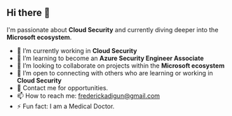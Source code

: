 ## Hi there 👋

I'm passionate about **Cloud Security** and currently diving deeper into the **Microsoft ecosystem**.  

- 🔭 I’m currently working in **Cloud Security**  
- 🌱 I’m learning to become an **Azure Security Engineer Associate**  
- 👯 I’m looking to collaborate on projects within the **Microsoft ecosystem**  
- 🤔 I’m open to connecting with others who are learning or working in **Cloud Security**  
- 💬 Contact me for opportunities.
- 📫 How to reach me: frederickadigun@gmail.com
- ⚡ Fun fact: I am a Medical Doctor.
<!--
**Swagoon99/Swagoon99** is a ✨ _special_ ✨ repository because its `README.md` (this file) appears on your GitHub profile.
-->

